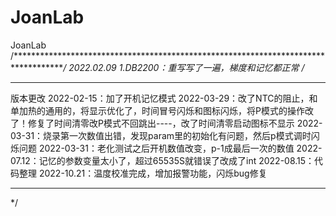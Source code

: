 # JoanLab
 JoanLab
/************************************************************************************/
2022.02.09
1.DB2200：重写写了一遍，梯度和记忆都正常
/*
*****************************************************************
版本更改
2022-02-15：加了开机记忆模式
2022-03-29：改了NTC的阻止，和单加热的通用的，将显示优化了，时间冒号闪烁和图标闪烁，将P模式的操作改了！修复了时间清零改P模式不回跳出----，改了时间清零启动图标不显示
2022-03-31：烧录第一次数值出错，发现param里的初始化有问题，然后p模式调时闪烁问题
2022-03-31：老化测试之后开机数值改变，p-1成最后一次的数值
2022-07.12：记忆的参数变量太小了，超过65535S就错误了改成了int
2022-08.15：代码整理
2022-10.21：温度校准完成，增加报警功能，闪烁bug修复
*****************************************************************
*/

